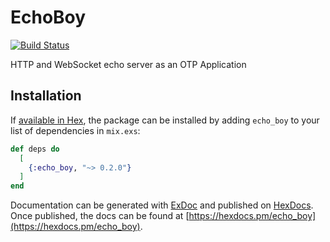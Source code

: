 # EchoBoy
[![Build Status](https://circleci.com/gh/rupurt/echo_boy.svg?style=svg)](https://circleci.com/gh/rupurt/echo_boy)

HTTP and WebSocket echo server as an OTP Application

## Installation

If [available in Hex](https://hex.pm/docs/publish), the package can be installed
by adding `echo_boy` to your list of dependencies in `mix.exs`:

```elixir
def deps do
  [
    {:echo_boy, "~> 0.2.0"}
  ]
end
```

Documentation can be generated with [ExDoc](https://github.com/elixir-lang/ex_doc)
and published on [HexDocs](https://hexdocs.pm). Once published, the docs can
be found at [https://hexdocs.pm/echo_boy](https://hexdocs.pm/echo_boy).

